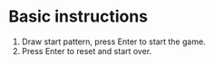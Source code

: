 # Basic instructions
1. Draw start pattern, press Enter to start the game.
2. Press Enter to reset and start over.
